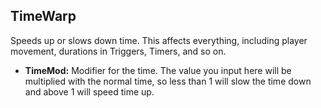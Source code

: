 ## TimeWarp
Speeds up or slows down time. This affects everything, including player movement, durations in Triggers, Timers, and so on.

- **TimeMod:** Modifier for the time. The value you input here will be multiplied with the normal time, so less than 1 will slow the time down and above 1 will speed time up.